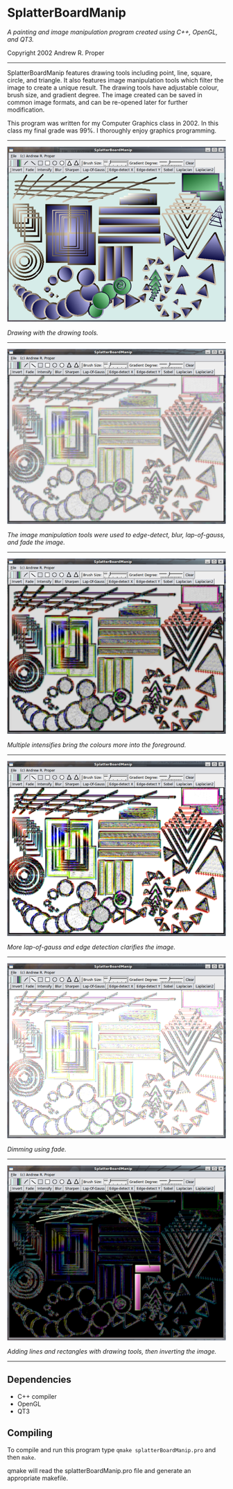 
# SplatterBoardManip

*A painting and image manipulation program created using C++, OpenGL, and QT3.*

Copyright 2002 Andrew R. Proper

---

SplatterBoardManip features drawing tools including point, line, 
square, circle, and triangle. It also features image manipulation 
tools which filter the image to create a unique result. The drawing 
tools have adjustable colour, brush size, and gradient degree. The 
image created can be saved in common image formats, and can be 
re-opened later for further modification.
 
This program was written for my Computer Graphics class in 2002. In this 
class my final grade was 99%. I thoroughly enjoy graphics programming.

---

![Drawing with the drawing tools.](readme-images/figure-1.png)

*Drawing with the drawing tools.*

---

![The image manipulation tools were used to edge-detect, blur, lap-of-gauss, and fade the image.](readme-images/figure-2.png)

*The image manipulation tools were used to edge-detect, blur, lap-of-gauss, and fade the image.*


---

![Multiple intensifies bring the colours more into the foreground.](readme-images/figure-3.png)

*Multiple intensifies bring the colours more into the foreground.*


---

![More lap-of-gauss and edge detection clarifies the image.](readme-images/figure-4.png)

*More lap-of-gauss and edge detection clarifies the image.*


---

![Dimming using fade.](readme-images/figure-5.png)

*Dimming using fade.*


---

![Adding lines and rectangles with drawing tools, then inverting the image.](readme-images/figure-6.png)

*Adding lines and rectangles with drawing tools, then inverting the image.*


---



## Dependencies

  - C++ compiler
  - OpenGL
  - QT3

## Compiling

To compile and run this program
type ```qmake splatterBoardManip.pro``` and then ```make```.

qmake will read the splatterBoardManip.pro file
and generate an appropriate makefile.



